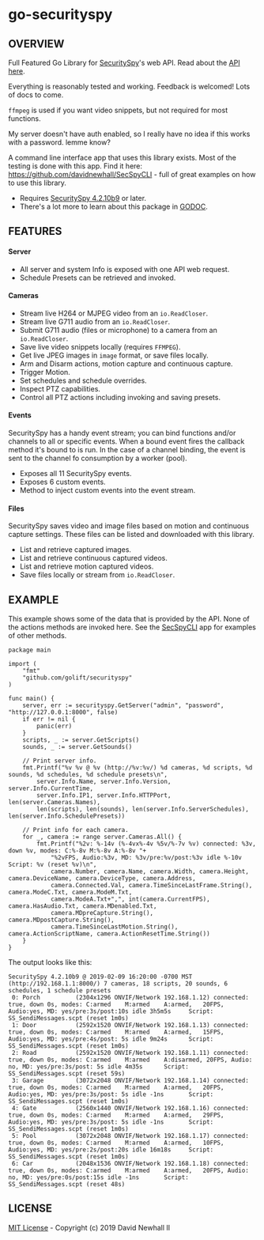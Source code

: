 # go-securityspy

## OVERVIEW

Full Featured Go Library for [SecuritySpy](https://www.bensoftware.com/securityspy/)'s
web API. Read about the [API here](https://www.bensoftware.com/securityspy/web-server-spec.html).

Everything is reasonably tested and working. Feedback is welcomed! Lots of docs to come.

`ffmpeg` is used if you want video snippets, but not required for most functions.

My server doesn't have auth enabled, so I really have no idea if this works with a password. lemme know?

A command line interface app that uses this library exists. Most of the testing is done with this app.
Find it here: https://github.com/davidnewhall/SecSpyCLI - full of great examples on how to use this library.

- Requires [SecuritySpy 4.2.10b9](https://www.bensoftware.com/securityspy/download-beta.html) or later.
- There's a lot more to learn about this package in [GODOC](https://godoc.org/github.com/golift/securityspy).

## FEATURES

#### Server

 - All server and system Info is exposed with one API web request.
 - Schedule Presets can be retrieved and invoked.

#### Cameras

- Stream live H264 or MJPEG video from an `io.ReadCloser`.
- Stream live G711 audio from an `io.ReadCloser`.
- Submit G711 audio (files or microphone) to a camera from an `io.ReadCloser`.
- Save live video snippets locally (requires `FFMPEG`).
- Get live JPEG images in `image` format, or save files locally.
- Arm and Disarm actions, motion capture and continuous capture.
- Trigger Motion.
- Set schedules and schedule overrides.
- Inspect PTZ capabilities.
- Control all PTZ actions including invoking and saving presets.

#### Events

SecuritySpy has a handy event stream; you can bind functions and/or channels to
all or specific events. When a bound event fires the callback method it's bound
to is run. In the case of a channel binding, the event is sent to the channel
fo consumption by a worker (pool).

- Exposes all 11 SecuritySpy events.
- Exposes 6 custom events.
- Method to inject custom events into the event stream.

#### Files

SecuritySpy saves video and image files based on motion and continuous capture
settings. These files can be listed and downloaded with this library.

- List and retrieve captured images.
- List and retrieve continuous captured videos.
- List and retrieve motion captured videos.
- Save files locally or stream from `io.ReadCloser`.


## EXAMPLE

This example shows some of the data that is provided by the API. None of the
actions methods are invoked here. See the [SecSpyCLI](https://github.com/davidnewhall/SecSpyCLI/blob/master/cmd/secspy/main.go)
app for examples of other methods.

```golang
package main

import (
	"fmt"
	"github.com/golift/securityspy"
)

func main() {
	server, err := securityspy.GetServer("admin", "password", "http://127.0.0.1:8000", false)
	if err != nil {
		panic(err)
	}
	scripts, _ := server.GetScripts()
	sounds, _ := server.GetSounds()

	// Print server info.
	fmt.Printf("%v %v @ %v (http://%v:%v/) %d cameras, %d scripts, %d sounds, %d schedules, %d schedule presets\n",
		server.Info.Name, server.Info.Version, server.Info.CurrentTime,
		server.Info.IP1, server.Info.HTTPPort, len(server.Cameras.Names),
		len(scripts), len(sounds), len(server.Info.ServerSchedules), len(server.Info.SchedulePresets))

	// Print info for each camera.
	for _, camera := range server.Cameras.All() {
		fmt.Printf("%2v: %-14v (%-4vx%-4v %5v/%-7v %v) connected: %3v, down %v, modes: C:%-8v M:%-8v A:%-8v "+
			"%2vFPS, Audio:%3v, MD: %3v/pre:%v/post:%3v idle %-10v Script: %v (reset %v)\n",
			camera.Number, camera.Name, camera.Width, camera.Height, camera.DeviceName, camera.DeviceType, camera.Address,
			camera.Connected.Val, camera.TimeSinceLastFrame.String(), camera.ModeC.Txt, camera.ModeM.Txt,
			camera.ModeA.Txt+",", int(camera.CurrentFPS), camera.HasAudio.Txt, camera.MDenabled.Txt,
			camera.MDpreCapture.String(), camera.MDpostCapture.String(),
			camera.TimeSinceLastMotion.String(), camera.ActionScriptName, camera.ActionResetTime.String())
	}
}
```
The output looks like this:
```
SecuritySpy 4.2.10b9 @ 2019-02-09 16:20:00 -0700 MST (http://192.168.1.1:8000/) 7 cameras, 18 scripts, 20 sounds, 6 schedules, 1 schedule presets
 0: Porch          (2304x1296 ONVIF/Network 192.168.1.12) connected: true, down 0s, modes: C:armed    M:armed    A:armed,   20FPS, Audio:yes, MD: yes/pre:3s/post:10s idle 3h5m5s     Script: SS_SendiMessages.scpt (reset 1m0s)
 1: Door           (2592x1520 ONVIF/Network 192.168.1.13) connected: true, down 0s, modes: C:armed    M:armed    A:armed,   15FPS, Audio:yes, MD: yes/pre:4s/post: 5s idle 9m24s      Script: SS_SendiMessages.scpt (reset 1m0s)
 2: Road           (2592x1520 ONVIF/Network 192.168.1.11) connected: true, down 0s, modes: C:armed    M:armed    A:disarmed, 20FPS, Audio: no, MD: yes/pre:3s/post: 5s idle 4m35s      Script: SS_SendiMessages.scpt (reset 59s)
 3: Garage         (3072x2048 ONVIF/Network 192.168.1.14) connected: true, down 0s, modes: C:armed    M:armed    A:armed,   20FPS, Audio:yes, MD: yes/pre:3s/post: 5s idle -1ns       Script: SS_SendiMessages.scpt (reset 1m0s)
 4: Gate           (2560x1440 ONVIF/Network 192.168.1.16) connected: true, down 0s, modes: C:armed    M:armed    A:armed,   29FPS, Audio:yes, MD: yes/pre:3s/post: 5s idle -1ns       Script: SS_SendiMessages.scpt (reset 1m0s)
 5: Pool           (3072x2048 ONVIF/Network 192.168.1.17) connected: true, down 0s, modes: C:armed    M:armed    A:armed,   10FPS, Audio:yes, MD: yes/pre:2s/post:20s idle 16m18s     Script: SS_SendiMessages.scpt (reset 1m0s)
 6: Car            (2048x1536 ONVIF/Network 192.168.1.18) connected: true, down 0s, modes: C:armed    M:armed    A:armed,   20FPS, Audio: no, MD: yes/pre:0s/post:15s idle -1ns       Script: SS_SendiMessages.scpt (reset 48s)
 ```

## LICENSE

[MIT License](LICENSE) - Copyright (c) 2019 David Newhall II
